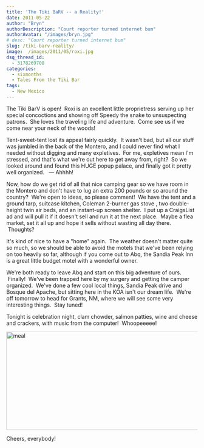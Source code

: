 ```yaml
---
title: 'The Tiki BaRV -- a Reality!'
date: 2011-05-22
author: "Bryn"
authorDescription: "Court reporter turned internet bum"
authorAvatar: "/images/bryn.jpg"
# desc: "Court reporter turned internet bum"
slug: /tiki-barv-reality/
image:  /images/2011/05/roxi.jpg
dsq_thread_id:
  - 3178269708
categories:
  - sixmonths
  - Tales From the Tiki Bar
tags:
  - New Mexico
---
```

The Tiki BarV is open!  Roxi is an excellent little proprietress serving up her special concoctions and showing off Speedy the snake to unsuspecting patrons.  She loves the traveling life and adventure.  Come see us if we come near your neck of the woods!

Tent-sweet-tent lost its appeal fairly quickly.  It wasn't bad, but all our stuff was jumbled in the back of the Montero, and I could never find what I needed without digging and many expletives.  For me, expletives mean I'm stressed, and that's what we're out here to get away from, right?  So we looked around and found this HUGE popup palace, and finally got it pretty well organized.   &#8212; Ahhhh!

Now, how do we get rid of all that nice camping gear so we have room in the Montero and don't have to lug an extra 200 pounds or so around the country?  We're open to ideas, so please comment!  We have the tent and a ground tarp, suitcase kitchen, Coleman 2-burner gas stove , two double-height twin air beds, and an instant-up screen shelter.  I put up a CraigsList ad and will pull it if it doesn't sell and run it at the next place.  Maybe a flea market, set it all up and hope it sells without wasting all day there.  Thoughts?

It's kind of nice to have a "home" again.  The weather doesn't matter quite so much, so we should be able to avoid the motels that we've been relying on too heavily so far, although if you come out to Abq, the Sandia Peak Inn is a great little budget motel with a wonderful owner.

We're both ready to leave Abq and start on this big adventure of ours.  Finally!  We've been trapped here by my surgery and getting the camper organized.  We've done a few cool local things, Sandia Peak drive and Bosque del Apache, but sitting here in the KOA isn't our dream life.  We're off tomorrow to head for Grants, NM, where we will see some very interesting things.  Stay tuned!

Tonight is celebration night, clam chowder, salmon patties, wine and cheese and crackers, with music from the computer!  Whoopeeeee!

[<img class="alignnone size-full wp-image-2962" src="https://50.22.11.21/~dixonbui/vagabondians.com/wp-content/uploads/2011/05/meal.jpg" alt="meal" width="535" height="258" />][1]

Cheers, everybody!

 [1]: https://50.22.11.21/~dixonbui/vagabondians.com/wp-content/uploads/2011/05/meal.jpg